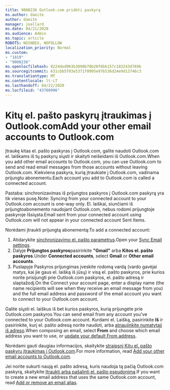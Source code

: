 ```yaml
---
title: 9000236 Outlook.com pridėti paskyrą
ms.author: daeite
author: daeite
manager: joallard
ms.date: 04/21/2020
ms.audience: Admin
ms.topic: article
ROBOTS: NOINDEX, NOFOLLOW
localization_priority: Normal
ms.custom:
- "1819"
- "9000236"
ms.openlocfilehash: 8224ded963b3098b78b20f6bb157c183243d769b
ms.sourcegitcommit: 631cbb5f03e5371f0995e976536d24e9d13746c3
ms.translationtype: MT
ms.contentlocale: lt-LT
ms.lasthandoff: 04/22/2020
ms.locfileid: "43760996"
---
```

# <a name="add-your-other-email-accounts-to-outlookcom"></a><span data-ttu-id="7a0d2-102">Kitų el. pašto paskyrų įtraukimas į Outlook.com</span><span class="sxs-lookup"><span data-stu-id="7a0d2-102">Add your other email accounts to Outlook.com</span></span>

<span data-ttu-id="7a0d2-103">Įtraukę kitas el. pašto paskyras į Outlook.com, galite naudoti Outlook.com el. laiškams iš tų paskyrų siųsti ir skaityti neišeidami iš Outlook.com.</span><span class="sxs-lookup"><span data-stu-id="7a0d2-103">When you add other email accounts to Outlook.com, you can use Outlook.com to send and read email messages from those accounts without leaving Outlook.com.</span></span> <span data-ttu-id="7a0d2-104">Kiekviena paskyra, kurią įtraukiate į Outlook.com, vadinama prijungtu abonementu.</span><span class="sxs-lookup"><span data-stu-id="7a0d2-104">Each account you add to Outlook.com is called a connected account.</span></span>

<span data-ttu-id="7a0d2-105">Pastaba: sinchronizavimas iš prijungtos paskyros į Outlook.com paskyrą yra tik vienas pusę.</span><span class="sxs-lookup"><span data-stu-id="7a0d2-105">Note: Syncing from your connected account to your Outlook.com account is one-way only.</span></span> <span data-ttu-id="7a0d2-106">El. laiškai, siunčiami iš prijungtoabonemento naudojant Outlook.com, nebus rodomi prijungtoje paskyroje Išsiųsta.</span><span class="sxs-lookup"><span data-stu-id="7a0d2-106">Email sent from your connected account using Outlook.com will not appear in your connected account Sent Items.</span></span>

<span data-ttu-id="7a0d2-107">Norėdami įtraukti prijungtą abonementą:</span><span class="sxs-lookup"><span data-stu-id="7a0d2-107">To add a connected account:</span></span>

1. <span data-ttu-id="7a0d2-108">Atidarykite [sinchronizavimo el. pašto parametrus](https://go.microsoft.com/fwlink/?linkid=875264).</span><span class="sxs-lookup"><span data-stu-id="7a0d2-108">Open your [Sync Email settings](https://go.microsoft.com/fwlink/?linkid=875264).</span></span>
2. <span data-ttu-id="7a0d2-109">Dalyje **Prijungtos paskyros**pasirinkite **"Gmail"** arba **Kitos el. pašto paskyros**.</span><span class="sxs-lookup"><span data-stu-id="7a0d2-109">Under **Connected accounts**, select **Gmail** or **Other email accounts**.</span></span>
3. <span data-ttu-id="7a0d2-110">Puslapyje Paskyros prijungimas įveskite rodomą vardą (vardo gavėjai matys, kai jie gaus el. laišką iš jūsų) ir visą el. pašto paskyros, prie kurios norite prisijungti prie Outlook.com paskyros, el. pašto adresą ir slaptažodį.</span><span class="sxs-lookup"><span data-stu-id="7a0d2-110">On the Connect your account page, enter a display name (the name recipients will see when they receive an email message from you) and the full email address and password of the email account you want to connect to your Outlook.com account.</span></span>

<span data-ttu-id="7a0d2-111">Galite siųsti el. laiškus iš bet kurios paskyros, kurią prijungėte prie Outlook.com paskyros.</span><span class="sxs-lookup"><span data-stu-id="7a0d2-111">You can send email from any account you've connected to your Outlook.com account.</span></span> <span data-ttu-id="7a0d2-112">Kurdami el. Laišką, pasirinkite **Iš** ir pasirinkite, kurį el. pašto adresą norite naudoti, arba [atnaujinkite numatytąjį iš adreso](https://go.microsoft.com/fwlink/?linkid=875264).</span><span class="sxs-lookup"><span data-stu-id="7a0d2-112">When composing an email, select **From** and choose which email address you want to use, or [update your default From address](https://go.microsoft.com/fwlink/?linkid=875264).</span></span>

<span data-ttu-id="7a0d2-113">Norėdami gauti daugiau informacijos, skaitykite [straipsnį Kitų el. pašto paskyrų įtraukimas į Outlook.com](https://support.office.com/article/c5224df4-5885-4e79-91ba-523aa743f0ba?wt.mc_id=Office_Outlook_com_Alchemy).</span><span class="sxs-lookup"><span data-stu-id="7a0d2-113">For more information, read [Add your other email accounts to Outlook.com](https://support.office.com/article/c5224df4-5885-4e79-91ba-523aa743f0ba?wt.mc_id=Office_Outlook_com_Alchemy).</span></span>

<span data-ttu-id="7a0d2-114">Jei norite sukurti naują el. pašto adresą, kuris naudoja tą pačią Outlook.com paskyrą, skaitykite [Įtraukti arba pašalinti el. pašto pseudonimą](https://support.office.com/article/459b1989-356d-40fa-a689-8f285b13f1f2?wt.mc_id=Office_Outlook_com_Alchemy).</span><span class="sxs-lookup"><span data-stu-id="7a0d2-114">If you want to create a new email address that uses the same Outlook.com account, read [Add or remove an email alias](https://support.office.com/article/459b1989-356d-40fa-a689-8f285b13f1f2?wt.mc_id=Office_Outlook_com_Alchemy).</span></span>